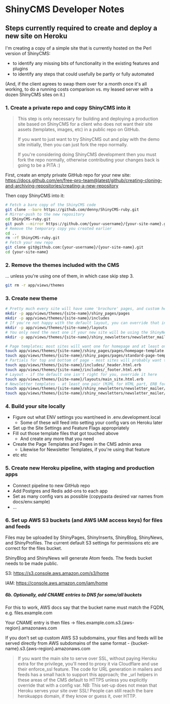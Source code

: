 # ShinyCMS Developer Notes

## Steps currently required to create and deploy a new site on Heroku

I'm creating a copy of a simple site that is currently hosted on the Perl version of ShinyCMS:
* to identify any missing bits of functionality in the existing features and plugins
* to identify any steps that could usefully be partly or fully automated

(And, if the client agrees to swap them over for a month once it's all working, to do a running costs comparison vs. my leased server with a dozen ShinyCMS sites on it.)

### 1. Create a private repo and copy ShinyCMS into it

> This step is only necessary for building and deploying a production site based on ShinyCMS for a client who does not want their site assets (templates, images, etc) in a public repo on GitHub.
>
> If you want to just want to try ShinyCMS out and play with the demo site initially, then you can just fork the repo normally.
>
> If you're considering doing ShinyCMS development then you must fork the repo normally, otherwise contributing your changes back is going to be a PITA :)

First, create an empty private GitHub repo for your new site:  
https://docs.github.com/en/free-pro-team@latest/github/creating-cloning-and-archiving-repositories/creating-a-new-repository

Then copy ShinyCMS into it:
```bash
# Fetch a bare copy of the ShinyCMS code
git clone --bare https://github.com/denny/ShinyCMS-ruby.git
# Mirror-push to the new repository
cd ShinyCMS-ruby.git
git push --mirror https://github.com/{your-username}/{your-site-name}.git
# Remove the temporary copy you created earlier
cd ..
rm -rf ShinyCMS-ruby.git
# Fetch your new repo
git clone git@github.com:{your-username}/{your-site-name}.git
cd {your-site-name}
```

### 2. Remove the themes included with the CMS

... unless you're using one of them, in which case skip step 3.

```bash
git rm -r app/views/themes
```

### 3. Create new theme

```bash
# Pretty much every site will have some 'brochure' pages, and custom header and footer content
mkdir -p app/views/themes/{site-name}/shiny_pages/pages
mkdir -p app/views/themes/{site-name}/includes
# If you're not happy with the default layout, you can override that in here
mkdir -p app/views/themes/{site-name}/layouts
# You only need the next one if your new site will be using the ShinyNewsletters plugin
mkdir -p app/views/themes/{site-name}/shiny_newsletters/newsletter_mailer

# Page templates; most sites will want one for homepage and at least one for other pages
touch app/views/themes/{site-name}/shiny_pages/pages/homepage-template.html.erb
touch app/views/themes/{site-name}/shiny_pages/pages/standard-page-template.html.erb
# Partials for top and bottom of page - most sites will probably want to override these
touch app/views/themes/{site-name}/includes/_header.html.erb
touch app/views/themes/{site-name}/includes/_footer.html.erb
# Layout - if the default one isn't right for you, override it here
touch app/views/themes/{site-name}/layouts/main_site.html.erb
# Newsletter templates - at least one pair (MJML for HTML part, ERB for plain text part)
touch app/views/themes/{site-name}/shiny_newsletters/newsletter_mailer/newsletter-template.html.mjml
touch app/views/themes/{site-name}/shiny_newsletters/newsletter_mailer/newsletter-template.text.erb
```

### 4. Build your site locally

* Figure out what ENV settings you want/need in .env.development.local
  * Some of these will feed into setting your config vars on Heroku later
* Set up the Site Settings and Feature Flags appropriately
* Fill out those template files that got touched above
  * And create any more that you need
* Create the Page Templates and Pages in the CMS admin area
  * Likewise for Newsletter Templates, if you're using that feature
* etc etc

### 5. Create new Heroku pipeline, with staging and production apps

* Connect pipeline to new GitHub repo
* Add Postgres and Redis add-ons to each app
* Set as many config vars as possible (copypasta desired var names from docs/env.sample)
* ...

### 6. Set up AWS S3 buckets (and AWS IAM access keys) for files and feeds

Files may be uploaded by ShinyPages, ShinyInserts, ShinyBlog, ShinyNews, and ShinyProfiles. The current default S3 settings for permissions etc are correct for the files bucket.

ShinyBlog and ShinyNews will generate Atom feeds. The feeds bucket needs to be made public.

S3:  https://s3.console.aws.amazon.com/s3/home

IAM: https://console.aws.amazon.com/iam/home

##### 6b. Optionally, add CNAME entries to DNS for some/all buckets

For this to work, AWS docs say that the bucket name must match the FQDN, e.g. files.example.com

Your CNAME entry is then files -> files.example.com.s3.{aws-region}.amazonaws.com

If you don't set up custom AWS S3 subdomains, your files and feeds will be served directly from AWS subdomains of the same format - {bucket-name}.s3.{aws-region}.amazonaws.com

> If you want the main site to serve over SSL, without paying Heroku extra for the privilege, you'll need to proxy it via Cloudflare and use their enforce_ssl feature. The code for URL generation in mailers and feeds has a small hack to support this approach; the _url helpers in these areas of the CMS default to HTTPS unless you explicitly override that with a config var. NB: This set-up does not mean that Heroku serves your site over SSL! People can still reach the bare herokuapps domain, if they know or guess it, over HTTP.
